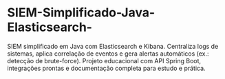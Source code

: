 # SIEM-Simplificado-Java-Elasticsearch-
SIEM simplificado em Java com Elasticsearch e Kibana. Centraliza logs de sistemas, aplica correlação de eventos e gera alertas automáticos (ex.: detecção de brute-force). Projeto educacional com API Spring Boot, integrações prontas e documentação completa para estudo e prática.
